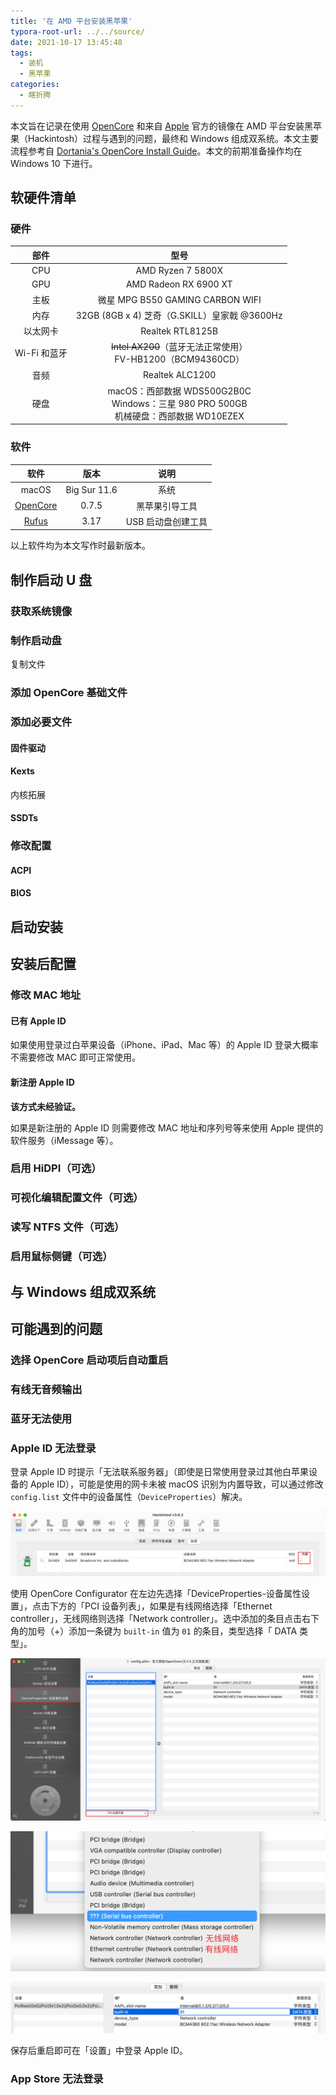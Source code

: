 ```yaml
---
title: '在 AMD 平台安装黑苹果'
typora-root-url: ../../source/
date: 2021-10-17 13:45:48
tags:
  - 装机
  - 黑苹果
categories:
  - 瞎折腾
---
```


本文旨在记录在使用 [OpenCore](https://github.com/acidanthera/OpenCorePkg) 和来自 [Apple](https://www.apple.com/) 官方的镜像在 AMD 平台安装黑苹果（Hackintosh）过程与遇到的问题，最终和 Windows 组成双系统。本文主要流程参考自 [Dortania's OpenCore Install Guide](https://dortania.github.io/OpenCore-Install-Guide/)。本文的前期准备操作均在 Windows 10 下进行。

<!-- more -->

## 软硬件清单

### 硬件

|     部件     |                             型号                             |
| :----------: | :----------------------------------------------------------: |
|     CPU      |                      AMD Ryzen 7 5800X                       |
|     GPU      |                    AMD Radeon RX 6900 XT                     |
|     主板     |               微星 MPG B550 GAMING CARBON WIFI               |
|     内存     |         32GB (8GB x 4) 芝奇（G.SKILL）皇家戟 @3600Hz         |
|   以太网卡   |                       Realtek RTL8125B                       |
| Wi-Fi 和蓝牙 | ~~Intel AX200~~（蓝牙无法正常使用）<br />FV-HB1200（BCM94360CD） |
|     音频     |                       Realtek ALC1200                        |
|     硬盘     | macOS：西部数据 WDS500G2B0C<br />Windows：三星 980 PRO 500GB<br />机械硬盘：西部数据 WD10EZEX<br /> |

### 软件

|                             软件                             |     版本     |        说明        |
| :----------------------------------------------------------: | :----------: | :----------------: |
|                            macOS                             | Big Sur 11.6 |        系统        |
| [OpenCore](https://github.com/acidanthera/OpenCorePkg/releases) |    0.7.5     |   黑苹果引导工具   |
|                [Rufus](https://rufus.ie/zh/)                 |     3.17     | USB 启动盘创建工具 |

以上软件均为本文写作时最新版本。

## 制作启动 U 盘

### 获取系统镜像

### 制作启动盘

复制文件

### 添加 OpenCore 基础文件

### 添加必要文件

#### 固件驱动

#### Kexts

内核拓展

#### SSDTs

### 修改配置

#### ACPI

#### BIOS

## 启动安装

## 安装后配置

### 修改 MAC 地址

#### 已有 Apple ID

如果使用登录过白苹果设备（iPhone、iPad、Mac 等）的 Apple ID 登录大概率不需要修改 MAC 即可正常使用。

#### 新注册 Apple ID

**该方式未经验证。**

如果是新注册的 Apple ID 则需要修改 MAC 地址和序列号等来使用 Apple 提供的软件服务（iMessage 等）。

### 启用 HiDPI（可选）

### 可视化编辑配置文件（可选）

### 读写 NTFS 文件（可选）

### 启用鼠标侧键（可选）

## 与 Windows 组成双系统

## 可能遇到的问题

### 选择 OpenCore 启动项后自动重启

### 有线无音频输出

### 蓝牙无法使用

### Apple ID 无法登录

登录 Apple ID 时提示「无法联系服务器」（即使是日常使用登录过其他白苹果设备的 Apple ID），可能是使用的网卡未被 macOS 识别为内置导致，可以通过修改 `config.list` 文件中的设备属性（`DeviceProperties`）解决。

![使用 Hackintool 查看网卡应被正确识别为「内建」](/images/Installing-Hackintosh-on-AMD-Platform/image-20211030172235312.png)

使用 OpenCore Configurator 在左边先选择「DeviceProperties-设备属性设置」，点击下方的「PCI 设备列表」，如果是有线网络选择「Ethernet controller」，无线网络则选择「Network controller」。选中添加的条目点击右下角的加号（+）添加一条键为 `built-in` 值为 `01` 的条目，类型选择「 DATA 类型」。

![添加 PCI 设备](/images/Installing-Hackintosh-on-AMD-Platform/image-20211030174516860.png)

![选择网络](/images/Installing-Hackintosh-on-AMD-Platform/image-20211030174701936.png)

![添加条目](/images/Installing-Hackintosh-on-AMD-Platform/image-20211030175004428.png)

保存后重启即可在「设置」中登录 Apple ID。

### App Store 无法登录


[^1]:[https://hexo.io/zh-cn/docs/migration](https://hexo.io/zh-cn/docs/migration) "迁移 | Hexo" 

